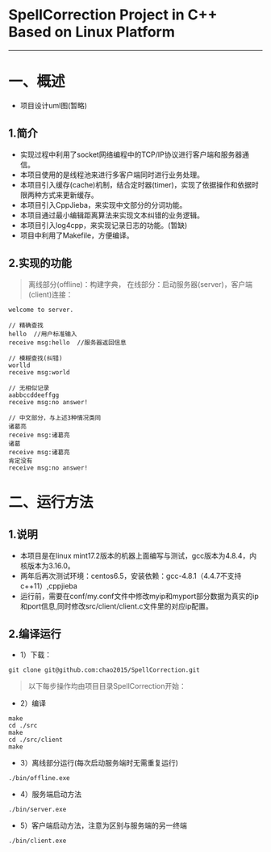 # SpellCorrection Project in C++ Based on Linux Platform

----

# 一、概述

+ 项目设计uml图(暂略)

## 1.简介

+ 实现过程中利用了socket网络编程中的TCP/IP协议进行客户端和服务器通信。
+ 本项目使用的是线程池来进行多客户端同时进行业务处理。
+ 本项目引入缓存(cache)机制，结合定时器(timer)，实现了依据操作和依据时限两种方式来更新缓存。
+ 本项目引入CppJieba，来实现中文部分的分词功能。
+ 本项目通过最小编辑距离算法来实现文本纠错的业务逻辑。
+ 本项目引入log4cpp，来实现记录日志的功能。(暂缺)
+ 项目中利用了Makefile，方便编译。

## 2.实现的功能

> 离线部分(offline)：构建字典，
> 在线部分：启动服务器(server)，客户端(client)连接：

```
welcome to server.

// 精确查找
hello  //用户标准输入
receive msg:hello  //服务器返回信息

// 模糊查找(纠错)
worlld
receive msg:world

// 无相似记录
aabbccddeeffgg
receive msg:no answer!

// 中文部分，与上述3种情况类同
诸葛亮
receive msg:诸葛亮
诸葛
receive msg:诸葛亮
肯定没有
receive msg:no answer!
```

# 二、运行方法

## 1.说明

+ 本项目是在linux mint17.2版本的机器上面编写与测试，gcc版本为4.8.4，内核版本为3.16.0。
+ 两年后再次测试环境：centos6.5，安装依赖：gcc-4.8.1（4.4.7不支持c++11）,cppjieba
+ 运行前，需要在conf/my.conf文件中修改myip和myport部分数据为真实的ip和port信息,同时修改src/client/client.c文件里的对应ip配置。

## 2.编译运行

+ 1）下载：

```
git clone git@github.com:chao2015/SpellCorrection.git
```

> 以下每步操作均由项目目录SpellCorrection开始：

+ 2）编译

```shell
make
cd ./src
make
cd ./src/client
make
```

+ 3）离线部分运行(每次启动服务端时无需重复运行)

```
./bin/offline.exe
```

+ 4）服务端启动方法

```
./bin/server.exe
```

+ 5）客户端启动方法，注意为区别与服务端的另一终端

```
./bin/client.exe
```
